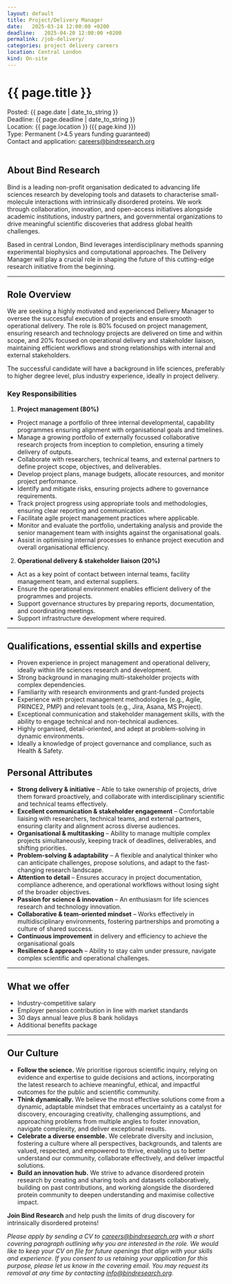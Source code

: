 ```yaml
---
layout: default
title: Project/Delivery Manager
date:   2025-03-24 12:00:00 +0200
deadline:   2025-04-20 12:00:00 +0200
permalink: /job-delivery/
categories: project delivery careers
location: Central London
kind: On-site
---
```


<h1 style="text-align: left;">{{ page.title }}</h1>
<div class="job-meta">Posted: {{ page.date | date_to_string }}</div>
<div class="job-meta">Deadline: {{ page.deadline | date_to_string }}</div>
<div class="job-meta">Location: {{ page.location }} ({{ page.kind }})</div>
<div class="job-meta">Type: Permanent (>4.5 years funding guaranteed)</div>
<div class="job-meta">Contact and application: <a href="mailto:careers@bindresearch.org">careers@bindresearch.org</a></div>
<br />

## About Bind Research
Bind is a leading non-profit organisation dedicated to advancing life sciences research by developing tools and datasets to characterise small-molecule interactions with intrinsically disordered proteins. We work through collaboration, innovation, and open-access initiatives alongside academic institutions, industry partners, and governmental organizations to drive meaningful scientific discoveries that address global health challenges. 

Based in central London, Bind leverages interdisciplinary methods spanning experimental biophysics and computational approaches. The Delivery Manager will play a crucial role in shaping the future of this cutting-edge research initiative from the beginning.

---

## Role Overview
We are seeking a highly motivated and experienced Delivery Manager to oversee the successful execution of projects and ensure smooth operational delivery. The role is 80% focused on project management, ensuring research and technology projects are delivered on time and within scope, and 20% focused on operational delivery and stakeholder liaison, maintaining efficient workflows and strong relationships with internal and external stakeholders. 

The successful candidate will have a background in life sciences, preferably to higher degree level, plus industry experience, ideally in project delivery. 

### Key Responsibilities
1. **Project management (80%)**
- Project manage a portfolio of three internal developmental, capability programmes ensuring alignment with organisational goals and timelines. 
- Manage a growing portfolio of externally focussed collaborative research projects from inception to completion, ensuring a timely delivery of outputs. 
- Collaborate with researchers, technical teams, and external partners to define project scope, objectives, and deliverables. 
- Develop project plans, manage budgets, allocate resources, and monitor project performance. 
- Identify and mitigate risks, ensuring projects adhere to governance requirements. 
- Track project progress using appropriate tools and methodologies, ensuring clear reporting and communication. 
- Facilitate agile project management practices where applicable. 
- Monitor and evaluate the portfolio, undertaking analysis and provide the senior management team with insights against the organisational goals. 
- Assist in optimising internal processes to enhance project execution and overall organisational efficiency. 

2. **Operational delivery & stakeholder liaison (20%)**
- Act as a key point of contact between internal teams, facility management team, and external suppliers. 
- Ensure the operational environment enables efficient delivery of the programmes and projects.  
- Support governance structures by preparing reports, documentation, and coordinating meetings. 
- Support infrastructure development where required. 

---

## Qualifications, essential skills and expertise 
- Proven experience in project management and operational delivery, ideally within life sciences research and development. 
- Strong background in managing multi-stakeholder projects with complex dependencies. 
- Familiarity with research environments and grant-funded projects 
- Experience with project management methodologies (e.g., Agile, PRINCE2, PMP) and relevant tools (e.g., Jira, Asana, MS Project). 
- Exceptional communication and stakeholder management skills, with the ability to engage technical and non-technical audiences. 
- Highly organised, detail-oriented, and adept at problem-solving in dynamic environments. 
- Ideally a knowledge of project governance and compliance, such as Health & Safety. 

## Personal Attributes 
- **Strong delivery & initiative** – Able to take ownership of projects, drive them forward proactively, and collaborate with interdisciplinary scientific and technical teams effectively. 
- **Excellent communication & stakeholder engagement** – Comfortable liaising with researchers, technical teams, and external partners, ensuring clarity and alignment across diverse audiences. 
- **Organisational & multitasking** – Ability to manage multiple complex projects simultaneously, keeping track of deadlines, deliverables, and shifting priorities. 
- **Problem-solving & adaptability** – A flexible and analytical thinker who can anticipate challenges, propose solutions, and adapt to the fast-changing research landscape. 
- **Attention to detail** – Ensures accuracy in project documentation, compliance adherence, and operational workflows without losing sight of the broader objectives. 
- **Passion for science & innovation** – An enthusiasm for life sciences research and technology innovation. 
- **Collaborative & team-oriented mindset** – Works effectively in multidisciplinary environments, fostering partnerships and promoting a culture of shared success. 
- **Continuous improvement** in delivery and efficiency to achieve the organisational goals 
- **Resilience & approach** – Ability to stay calm under pressure, navigate complex scientific and operational challenges. 

---

## What we offer
- ⁠Industry-competitive salary
- ⁠Employer pension contribution in line with market standards
- ⁠30 days annual leave plus 8 bank holidays
- ⁠Additional benefits package

---

## Our Culture
- **Follow the science.** We prioritise rigorous scientific inquiry, relying on evidence and expertise to guide decisions and actions, incorporating the latest research to achieve meaningful, ethical, and impactful outcomes for the public and scientific community.
- **Think dynamically.** We believe the most effective solutions come from a dynamic, adaptable mindset that embraces uncertainty as a catalyst for discovery, encouraging creativity, challenging assumptions, and approaching problems from multiple angles to foster innovation, navigate complexity, and deliver exceptional results.
- **Celebrate a diverse ensemble.** We celebrate diversity and inclusion, fostering a culture where all perspectives, backgrounds, and talents are valued, respected, and empowered to thrive, enabling us to better understand our community, collaborate effectively, and deliver impactful solutions.
- **Build an innovation hub.** We strive to advance disordered protein research by creating and sharing tools and datasets collaboratively, building on past contributions, and working alongside the disordered protein community to deepen understanding and maximise collective impact.

**Join Bind Research** and help push the limits of drug discovery for intrinsically disordered proteins!

*Please apply by sending a CV to <a href="mailto:careers@bindresearch.org">careers@bindresearch.org</a> with a short covering paragraph outlining why you are interested in the role. We would like to keep your CV on file for future openings that align with your skills and experience. If you consent to us retaining your application for this purpose, please let us know in the covering email. You may request its removal at any time by contacting <a href="mailto:info@bindresearch.org">info@bindresearch.org</a>.*